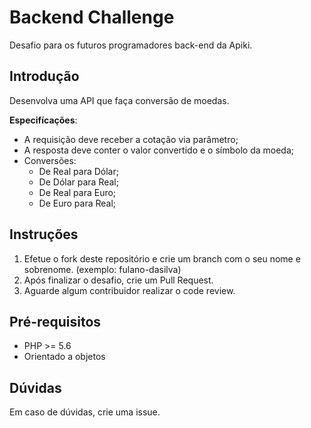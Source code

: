 # Backend Challenge

Desafio para os futuros programadores back-end da Apiki.

## Introdução

Desenvolva uma API que faça conversão de moedas.

**Especifícações**:

* A requisição deve receber a cotação via parâmetro;
* A resposta deve conter o valor convertido e o símbolo da moeda;
* Conversões:
    * De Real para Dólar;
    * De Dólar para Real;
    * De Real para Euro;
    * De Euro para Real;

## Instruções

1. Efetue o fork deste repositório e crie um branch com o seu nome e sobrenome. (exemplo: fulano-dasilva)
2. Após finalizar o desafio, crie um Pull Request.
3. Aguarde algum contribuidor realizar o code review.

## Pré-requisitos

* PHP >= 5.6
* Orientado a objetos

## Dúvidas

Em caso de dúvidas, crie uma issue.
